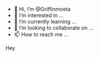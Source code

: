 - 👋 Hi, I’m @Griffinmoeta
- 👀 I’m interested in ...
- 🌱 I’m currently learning ...
- 💞️ I’m looking to collaborate on ...
- 📫 How to reach me ...

<!---
Griffinmoeta/Griffinmoeta is a ✨ special ✨ repository because its `README.md` (this file) appears on your GitHub profile.
You can click the Preview link to take a look at your changes.
--->
Hey 
